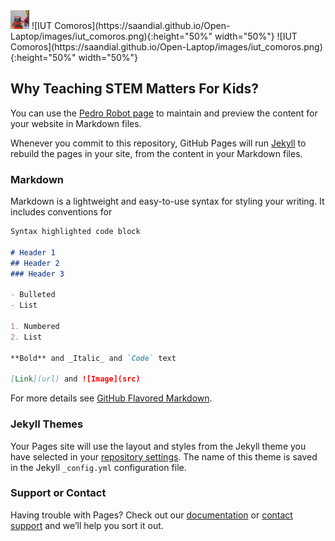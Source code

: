 <img src="/images/iut_comoros.png" width="30" height="30">
![IUT Comoros](https://saandial.github.io/Open-Laptop/images/iut_comoros.png){:height="50%" width="50%"} 
![IUT Comoros](https://saandial.github.io/Open-Laptop/images/iut_comoros.png){:height="50%" width="50%"}

## Why Teaching STEM Matters For Kids?

You can use the [Pedro Robot page](/Open-Laptop/pedro-robot) to maintain and preview the content for your website in Markdown files.

Whenever you commit to this repository, GitHub Pages will run [Jekyll](https://jekyllrb.com/) to rebuild the pages in your site, from the content in your Markdown files.

### Markdown

Markdown is a lightweight and easy-to-use syntax for styling your writing. It includes conventions for

```markdown
Syntax highlighted code block

# Header 1
## Header 2
### Header 3

- Bulleted
- List

1. Numbered
2. List

**Bold** and _Italic_ and `Code` text

[Link](url) and ![Image](src)
```

For more details see [GitHub Flavored Markdown](https://guides.github.com/features/mastering-markdown/).

### Jekyll Themes

Your Pages site will use the layout and styles from the Jekyll theme you have selected in your [repository settings](https://github.com/saandial/3DLaptop/settings). The name of this theme is saved in the Jekyll `_config.yml` configuration file.

### Support or Contact

Having trouble with Pages? Check out our [documentation](https://help.github.com/categories/github-pages-basics/) or [contact support](https://github.com/contact) and we’ll help you sort it out.
